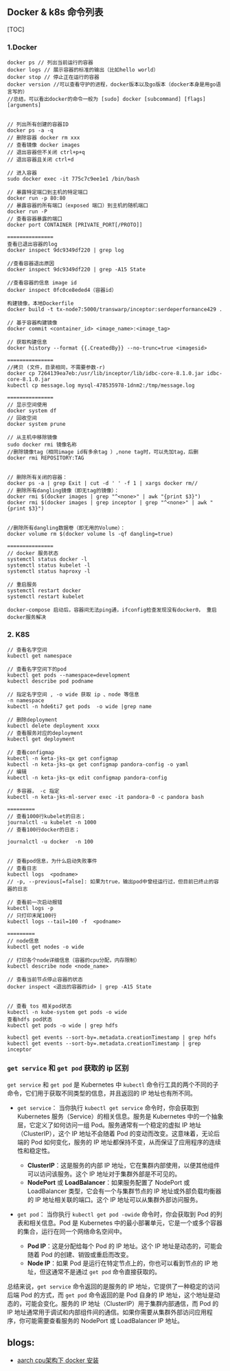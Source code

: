 ## Docker & k8s 命令列表

[TOC]

### 1.Docker

```shell
docker ps // 列出当前运行的容器 
docker logs // 展示容器的标准的输出（比如hello world） 
docker stop // 停止正在运行的容器 
docker version //可以查看守护的进程，docker版本以及go版本（docker本身是用go语言写的） 
//总结，可以看出docker的命令一般为 [sudo] docker [subcommand] [flags] [arguments] 


// 列出所有创建的容器ID 
docker ps -a -q 
// 删除容器 docker rm xxx 
// 查看镜像 docker images 
// 退出容器但不关闭 ctrl+p+q 
// 退出容器且关闭 ctrl+d

// 进入容器
sudo docker exec -it 775c7c9ee1e1 /bin/bash 

// 暴露特定端口到主机的特定端口
docker run -p 80:80
// 暴露容器的所有端口（exposed 端口）到主机的随机端口
docker run -P
// 查看容器暴露的端口
docker port CONTAINER [PRIVATE_PORT[/PROTO]]

===============
查看已退出容器的log
docker inspect 9dc9349df220 | grep log

//查看容器退出原因
docker inspect 9dc9349df220 | grep -A15 State

//查看容器的信息 image id
docker inspect 0fc0ce8eded4（容器id） 

构建镜像，本地Dockerfile
docker build -t tx-node7:5000/transwarp/inceptor:serdeperformance429 .

// 基于容器构建镜像
docker commit <container_id> <image_name>:<image_tag>

// 获取构建信息
docker history --format {{.CreatedBy}} --no-trunc=true <imagesid>

===============
//拷贝 (文件，目录相同，不需要参数-r)
docker cp 7264139ea7eb:/usr/lib/inceptor/lib/idbc-core-8.1.0.jar idbc-core-8.1.0.jar
kubectl cp message.log mysql-478535978-1dnm2:/tmp/message.log

===============
// 显示空间使用
docker system df
// 回收空间
docker system prune

// 从主机中移除镜像
sudo docker rmi 镜像名称
//删除镜像tag（相同image id有多余tag ）,none tag时，可以先加tag，后删
docker rmi REPOSITORY:TAG


// 删除所有关闭的容器：
docker ps -a | grep Exit | cut -d ' ' -f 1 | xargs docker rm//
// 删除所有dangling镜像（即无tag的镜像）：
docker rmi $(docker images | grep "^<none>" | awk "{print $3}")
docker rmi $(docker images | grep inceptor | grep "^<none>" | awk "{print $3}")


//删除所有dangling数据卷（即无用的Volume）：
docker volume rm $(docker volume ls -qf dangling=true)

===============
// docker 服务状态
systemctl status docker -l
systemctl status kubelet -l
systemctl status haproxy -l

// 重启服务
systemctl restart docker 
systemctl restart kubelet

docker-compose 启动后，容器间无法ping通，ifconfig检查发现没有docker0， 重启docker服务解决
```

### 2. K8S

```shell
// 查看名字空间
kubectl get namespace

// 查看名字空间下的pod
kubectl get pods --namespace=development
kubectl describe pod podname

// 指定名字空间 , -o wide 获取 ip 、node 等信息 
-n namespace
kubectl -n hde6ti7 get pods  -o wide |grep name

// 删除deployment
kubectl delete deployment xxxx
// 查看服务对应的deployment
kubectl get deployment 

// 查看configmap
kubectl -n keta-jks-qx get configmap 
kubectl -n keta-jks-qx get configmap pandora-config -o yaml
// 编辑
kubectl -n keta-jks-qx edit configmap pandora-config

// 多容器， -c 指定
kubectl -n keta-jks-ml-server exec -it pandora-0 -c pandora bash

=========
// 查看1000行kubelet的日志；
journalctl -u kubelet -n 1000
// 查看100行docker的日志；

journalctl -u docker  -n 100 


// 查看pod信息，为什么启动失败事件
// 查看日志
kubectl logs  <podname>
// -p, --previous[=false]: 如果为true，输出pod中曾经运行过，但目前已终止的容器的日志

// 查看前一次启动报错
kubectl logs -p
// 只打印末尾100行
kubectl logs --tail=100 -f  <podname>

=========
// node信息
kubectl get nodes -o wide

// 打印各个node详细信息（容器的cpu分配，内存限制）
kubectl describe node <node_name>

// 查看当前节点停止容器的状态
docker inspect <退出的容器的id> | grep -A15 State


// 查看 tos 相关pod状态
kubectl -n kube-system get pods -o wide
查看hdfs pod状态
kubectl get pods -o wide | grep hdfs

kubectl get events --sort-by=.metadata.creationTimestamp | grep hdfs
kubectl get events --sort-by=.metadata.creationTimestamp | grep inceptor
```


### `get service` 和 `get pod` 获取的 ip 区别 

`get service` 和 `get pod` 是 Kubernetes 中 `kubectl` 命令行工具的两个不同的子命令，它们用于获取不同类型的信息，并且返回的 IP 地址也有所不同。

- `get service`：
   当你执行 `kubectl get service` 命令时，你会获取到 Kubernetes 服务（Service）的相关信息。服务是 Kubernetes 中的一个抽象层，它定义了如何访问一组 Pod。服务通常有一个稳定的虚拟 IP 地址（ClusterIP），这个 IP 地址不会随着 Pod 的变动而改变。这意味着，无论后端的 Pod 如何变化，服务的 IP 地址都保持不变，从而保证了应用程序的连续性和稳定性。
   - **ClusterIP**：这是服务的内部 IP 地址，它在集群内部使用，以便其他组件可以访问该服务。这个 IP 地址对于集群外部是不可见的。
   - **NodePort** 或 **LoadBalancer**：如果服务配置了 NodePort 或 LoadBalancer 类型，它会有一个与集群节点的 IP 地址或外部负载均衡器的 IP 地址相关联的端口。这个 IP 地址可以从集群外部访问服务。

- `get pod`：
   当你执行 `kubectl get pod -owide` 命令时，你会获取到 Pod 的列表和相关信息。Pod 是 Kubernetes 中的最小部署单元，它是一个或多个容器的集合，运行在同一个网络命名空间中。
   - **Pod IP**：这是分配给每个 Pod 的 IP 地址。这个 IP 地址是动态的，可能会随着 Pod 的创建、销毁或重启而改变。
   - **Node IP**：如果 Pod 是运行在特定节点上的，你也可以看到节点的 IP 地址，但这通常不是通过 `get pod` 命令直接获取的。

总结来说，`get service` 命令返回的是服务的 IP 地址，它提供了一种稳定的访问后端 Pod 的方式，而 `get pod` 命令返回的是 Pod 自身的 IP 地址，这个地址是动态的，可能会变化。服务的 IP 地址（ClusterIP）用于集群内部通信，而 Pod 的 IP 地址通常用于调试和内部组件间的通信。如果你需要从集群外部访问应用程序，你可能需要查看服务的 NodePort 或 LoadBalancer IP 地址。



## blogs:

- [aarch cpu架构下 docker 安装](https://www.cnblogs.com/leozhanggg/p/16660866.html)

